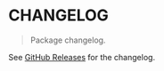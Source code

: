 # CHANGELOG

> Package changelog.

See [GitHub Releases](https://github.com/stdlib-js/utils-timeit/releases) for the changelog.